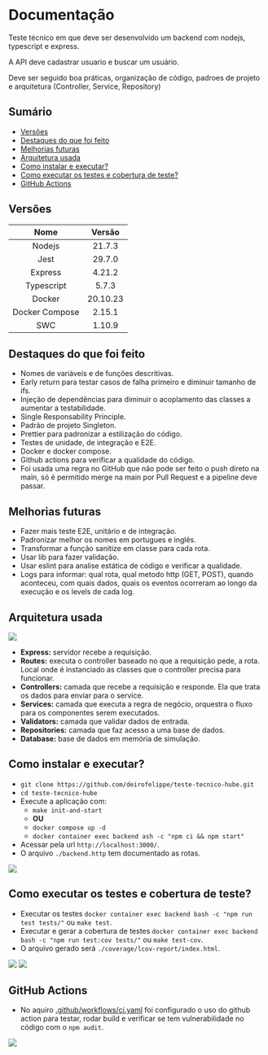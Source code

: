 # Documentação

Teste técnico em que deve ser desenvolvido um backend com nodejs, typescript e express.

A API deve cadastrar usuario e buscar um usuário.

Deve ser seguido boa práticas, organização de código, padroes de projeto e arquitetura (Controller, Service, Repository)

## Sumário

- [Versões](#versões)
- [Destaques do que foi feito](#destaques-do-que-foi-feito)
- [Melhorias futuras](#melhorias-futuras)
- [Arquitetura usada](#arquitetura-usada)
- [Como instalar e executar?](#como-instalar-e-executar)
- [Como executar os testes e cobertura de teste?](#como-executar-os-testes-e-cobertura-de-teste)
- [GitHub Actions](#github-actions)

## Versões

|      Nome      |  Versão  |
| :------------: | :------: |
|     Nodejs     |  21.7.3  |
|      Jest      |  29.7.0  |
|    Express     |  4.21.2  |
|   Typescript   |  5.7.3   |
|     Docker     | 20.10.23 |
| Docker Compose |  2.15.1  |
|      SWC       |  1.10.9  |

## Destaques do que foi feito

- Nomes de variáveis e de funções descritivas.
- Early return para testar casos de falha primeiro e diminuir tamanho de ifs.
- Injeção de dependências para diminuir o acoplamento das classes a aumentar a testabilidade.
- Single Responsability Principle.
- Padrão de projeto Singleton.
- Prettier para padronizar a estilização do código.
- Testes de unidade, de integração e E2E.
- Docker e docker compose.
- Github actions para verificar a qualidade do código.
- Foi usada uma regra no GitHub que não pode ser feito o push direto na main, só é permitido merge na main por Pull Request e a pipeline deve passar.

## Melhorias futuras

- Fazer mais teste E2E, unitário e de integração.
- Padronizar melhor os nomes em portugues e inglês.
- Transformar a função sanitize em classe para cada rota.
- Usar lib para fazer validação.
- Usar eslint para analise estática de código e verificar a qualidade.
- Logs para informar: qual rota, qual metodo http (GET, POST), quando aconteceu, com quais dados, quais os eventos ocorreram ao longo da execução e os levels de cada log.

## Arquitetura usada

![](./docs/arquitetura.png)

- **Express:** servidor recebe a requisição.
- **Routes:** executa o controller baseado no que a requisição pede, a rota. Local onde é instanciado as classes que o controller precisa para funcionar.
- **Controllers:** camada que recebe a requisição e responde. Ela que trata os dados para enviar para o service.
- **Services:** camada que executa a regra de negócio, orquestra o fluxo para os componentes serem executados.
- **Validators:** camada que validar dados de entrada.
- **Repositories:** camada que faz acesso a uma base de dados.
- **Database:** base de dados em memória de simulação.

## Como instalar e executar?

- `git clone https://github.com/deirofelippe/teste-tecnico-hube.git`
- `cd teste-tecnico-hube`
- Execute a aplicação com:
  - `make init-and-start`
  - **OU**
  - `docker compose up -d`
  - `docker container exec backend ash -c "npm ci && npm start"`
- Acessar pela url `http://localhost:3000/`.
- O arquivo `./backend.http` tem documentado as rotas.

![](./docs/img-2.png)

## Como executar os testes e cobertura de teste?

- Executar os testes `docker container exec backend bash -c "npm run test tests/"` ou `make test`.
- Executar e gerar a cobertura de testes `docker container exec backend bash -c "npm run test:cov tests/"` ou `make test-cov`.
- O arquivo gerado será `./coverage/lcov-report/index.html`.

![](./docs/img-1.png)
![](./docs/img-3.png)

## GitHub Actions

- No aquiro [.github/workflows/ci.yaml](https://github.com/deirofelippe/teste-tecnico-hube/blob/main/.github/workflows/ci.yaml) foi configurado o uso do github action para testar, rodar build e verificar se tem vulnerabilidade no código com o `npm audit`.

![](./docs/img-4.png)
